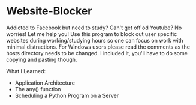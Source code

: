 # Website-Blocker
Addicted to Facebook but need to study? Can't get off od Youtube? No worries! Let me help you!
Use this program to block out user specific websites during working/studying hours so one can focus on work with minimal distractions.
For Windows users please read the comments as the hosts directory needs to be changed. I included it, you'll have to do
some copying and pasting though.

What I Learned:
- Application Architecture 
- The any() function
- Scheduling a Python Program on a Server
